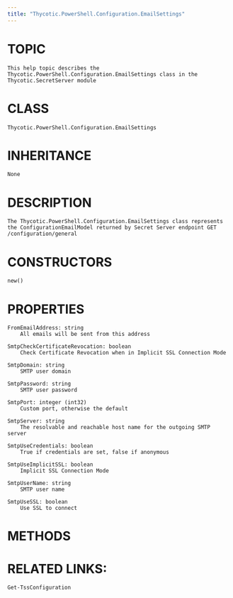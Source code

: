 ```yaml
---
title: "Thycotic.PowerShell.Configuration.EmailSettings"
---
```


# TOPIC
    This help topic describes the Thycotic.PowerShell.Configuration.EmailSettings class in the Thycotic.SecretServer module

# CLASS
    Thycotic.PowerShell.Configuration.EmailSettings

# INHERITANCE
    None

# DESCRIPTION
    The Thycotic.PowerShell.Configuration.EmailSettings class represents the ConfigurationEmailModel returned by Secret Server endpoint GET /configuration/general

# CONSTRUCTORS
    new()

# PROPERTIES
    FromEmailAddress: string
        All emails will be sent from this address

    SmtpCheckCertificateRevocation: boolean
        Check Certificate Revocation when in Implicit SSL Connection Mode

    SmtpDomain: string
        SMTP user domain

    SmtpPassword: string
        SMTP user password

    SmtpPort: integer (int32)
        Custom port, otherwise the default

    SmtpServer: string
        The resolvable and reachable host name for the outgoing SMTP server

    SmtpUseCredentials: boolean
        True if credentials are set, false if anonymous

    SmtpUseImplicitSSL: boolean
        Implicit SSL Connection Mode

    SmtpUserName: string
        SMTP user name

    SmtpUseSSL: boolean
        Use SSL to connect

# METHODS

# RELATED LINKS:
    Get-TssConfiguration